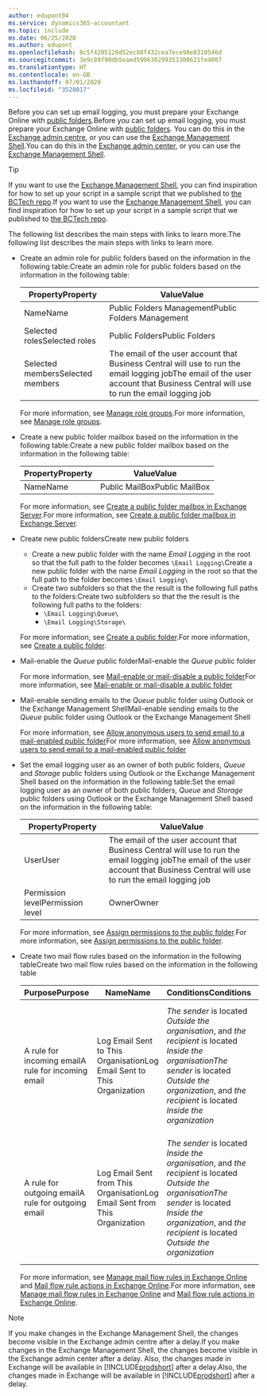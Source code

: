 ```yaml
---
author: edupont04
ms.service: dynamics365-accountant
ms.topic: include
ms.date: 06/25/2020
ms.author: edupont
ms.openlocfilehash: 8c5f4205128d52ec88f432cea7ece98e0310546d
ms.sourcegitcommit: 3e9c89f90db5eaed599630299353300621fe4007
ms.translationtype: HT
ms.contentlocale: en-GB
ms.lasthandoff: 07/01/2020
ms.locfileid: "3528017"
---
```

<span data-ttu-id="26ee5-101">Before you can set up email logging, you must prepare your Exchange Online with [public folders](/exchange/collaboration/public-folders/public-folders?view=exchserver-2019).</span><span class="sxs-lookup"><span data-stu-id="26ee5-101">Before you can set up email logging, you must prepare your Exchange Online with [public folders](/exchange/collaboration/public-folders/public-folders?view=exchserver-2019).</span></span> <span data-ttu-id="26ee5-102">You can do this in the [Exchange admin centre](/Exchange/architecture/client-access/exchange-admin-center?view=exchserver-2019), or you can use the [Exchange Management Shell](/powershell/exchange/exchange-management-shell?view=exchange-ps).</span><span class="sxs-lookup"><span data-stu-id="26ee5-102">You can do this in the [Exchange admin center](/Exchange/architecture/client-access/exchange-admin-center?view=exchserver-2019), or you can use the [Exchange Management Shell](/powershell/exchange/exchange-management-shell?view=exchange-ps).</span></span>  

> [!TIP]
> <span data-ttu-id="26ee5-103">If you want to use the [Exchange Management Shell](/powershell/exchange/exchange-management-shell?view=exchange-ps), you can find inspiration for how to set up your script in a sample script that we published to [the BCTech repo](https://github.com/microsoft/BCTech/tree/master/samples/EmailLogging).</span><span class="sxs-lookup"><span data-stu-id="26ee5-103">If you want to use the [Exchange Management Shell](/powershell/exchange/exchange-management-shell?view=exchange-ps), you can find inspiration for how to set up your script in a sample script that we published to [the BCTech repo](https://github.com/microsoft/BCTech/tree/master/samples/EmailLogging).</span></span>

<span data-ttu-id="26ee5-104">The following list describes the main steps with links to learn more.</span><span class="sxs-lookup"><span data-stu-id="26ee5-104">The following list describes the main steps with links to learn more.</span></span>  

- <span data-ttu-id="26ee5-105">Create an admin role for public folders based on the information in the following table:</span><span class="sxs-lookup"><span data-stu-id="26ee5-105">Create an admin role for public folders based on the information in the following table:</span></span>

  |<span data-ttu-id="26ee5-106">Property</span><span class="sxs-lookup"><span data-stu-id="26ee5-106">Property</span></span>        |<span data-ttu-id="26ee5-107">Value</span><span class="sxs-lookup"><span data-stu-id="26ee5-107">Value</span></span>                     |
  |----------------|--------------------------|
  |<span data-ttu-id="26ee5-108">Name</span><span class="sxs-lookup"><span data-stu-id="26ee5-108">Name</span></span>            |<span data-ttu-id="26ee5-109">Public Folders Management</span><span class="sxs-lookup"><span data-stu-id="26ee5-109">Public Folders Management</span></span> |
  |<span data-ttu-id="26ee5-110">Selected roles</span><span class="sxs-lookup"><span data-stu-id="26ee5-110">Selected roles</span></span>  |<span data-ttu-id="26ee5-111">Public Folders</span><span class="sxs-lookup"><span data-stu-id="26ee5-111">Public Folders</span></span>            |
  |<span data-ttu-id="26ee5-112">Selected members</span><span class="sxs-lookup"><span data-stu-id="26ee5-112">Selected members</span></span>|<span data-ttu-id="26ee5-113">The email of the user account that Business Central will use to run the email logging job</span><span class="sxs-lookup"><span data-stu-id="26ee5-113">The email of the user account that Business Central will use to run the email logging job</span></span>|

  <span data-ttu-id="26ee5-114">For more information, see [Manage role groups](/exchange/permissions/role-groups?view=exchserver-2019).</span><span class="sxs-lookup"><span data-stu-id="26ee5-114">For more information, see [Manage role groups](/exchange/permissions/role-groups?view=exchserver-2019).</span></span>

- <span data-ttu-id="26ee5-115">Create a new public folder mailbox based on the information in the following table:</span><span class="sxs-lookup"><span data-stu-id="26ee5-115">Create a new public folder mailbox based on the information in the following table:</span></span>

  |<span data-ttu-id="26ee5-116">Property</span><span class="sxs-lookup"><span data-stu-id="26ee5-116">Property</span></span>        |<span data-ttu-id="26ee5-117">Value</span><span class="sxs-lookup"><span data-stu-id="26ee5-117">Value</span></span>                     |
  |----------------|--------------------------|
  |<span data-ttu-id="26ee5-118">Name</span><span class="sxs-lookup"><span data-stu-id="26ee5-118">Name</span></span>            |<span data-ttu-id="26ee5-119">Public MailBox</span><span class="sxs-lookup"><span data-stu-id="26ee5-119">Public MailBox</span></span>            |

  <span data-ttu-id="26ee5-120">For more information, see [Create a public folder mailbox in Exchange Server](/exchange/collaboration/public-folders/create-public-folder-mailboxes).</span><span class="sxs-lookup"><span data-stu-id="26ee5-120">For more information, see [Create a public folder mailbox in Exchange Server](/exchange/collaboration/public-folders/create-public-folder-mailboxes).</span></span>  

- <span data-ttu-id="26ee5-121">Create new public folders</span><span class="sxs-lookup"><span data-stu-id="26ee5-121">Create new public folders</span></span>

  - <span data-ttu-id="26ee5-122">Create a new public folder with the name *Email Logging* in the root so that the full path to the folder becomes ```\Email Logging\```</span><span class="sxs-lookup"><span data-stu-id="26ee5-122">Create a new public folder with the name *Email Logging* in the root so that the full path to the folder becomes ```\Email Logging\```</span></span>
  - <span data-ttu-id="26ee5-123">Create two subfolders so that the the result is the following full paths to the folders:</span><span class="sxs-lookup"><span data-stu-id="26ee5-123">Create two subfolders so that the the result is the following full paths to the folders:</span></span>
    - ```\Email Logging\Queue\```
    - ```\Email Logging\Storage\```

  <span data-ttu-id="26ee5-124">For more information, see [Create a public folder](/exchange/collaboration/public-folders/create-public-folders?view=exchserver-2019).</span><span class="sxs-lookup"><span data-stu-id="26ee5-124">For more information, see [Create a public folder](/exchange/collaboration/public-folders/create-public-folders?view=exchserver-2019).</span></span>

- <span data-ttu-id="26ee5-125">Mail-enable the *Queue* public folder</span><span class="sxs-lookup"><span data-stu-id="26ee5-125">Mail-enable the *Queue* public folder</span></span>

  <span data-ttu-id="26ee5-126">For more information, see [Mail-enable or mail-disable a public folder](/exchange/collaboration/public-folders/mail-enable-or-disable?view=exchserver-2019)</span><span class="sxs-lookup"><span data-stu-id="26ee5-126">For more information, see [Mail-enable or mail-disable a public folder](/exchange/collaboration/public-folders/mail-enable-or-disable?view=exchserver-2019)</span></span>

- <span data-ttu-id="26ee5-127">Mail-enable sending emails to the *Queue* public folder using Outlook or the Exchange Management Shell</span><span class="sxs-lookup"><span data-stu-id="26ee5-127">Mail-enable sending emails to the *Queue* public folder using Outlook or the Exchange Management Shell</span></span>

  <span data-ttu-id="26ee5-128">For more information, see [Allow anonymous users to send email to a mail-enabled public folder](/exchange/collaboration/public-folders/mail-enable-or-disable?view=exchserver-2019#allow-anonymous-users-to-send-email-to-a-mail-enabled-public-folder)</span><span class="sxs-lookup"><span data-stu-id="26ee5-128">For more information, see [Allow anonymous users to send email to a mail-enabled public folder](/exchange/collaboration/public-folders/mail-enable-or-disable?view=exchserver-2019#allow-anonymous-users-to-send-email-to-a-mail-enabled-public-folder)</span></span>

- <span data-ttu-id="26ee5-129">Set the email logging user as an owner of both public folders, *Queue* and *Storage* public folders  using Outlook or the Exchange Management Shell based on the information in the following table:</span><span class="sxs-lookup"><span data-stu-id="26ee5-129">Set the email logging user as an owner of both public folders, *Queue* and *Storage* public folders  using Outlook or the Exchange Management Shell based on the information in the following table:</span></span>

  |<span data-ttu-id="26ee5-130">Property</span><span class="sxs-lookup"><span data-stu-id="26ee5-130">Property</span></span>        |<span data-ttu-id="26ee5-131">Value</span><span class="sxs-lookup"><span data-stu-id="26ee5-131">Value</span></span>                     |
  |----------------|--------------------------|
  |<span data-ttu-id="26ee5-132">User</span><span class="sxs-lookup"><span data-stu-id="26ee5-132">User</span></span>            |<span data-ttu-id="26ee5-133">The email of the user account that Business Central will use to run the email logging job</span><span class="sxs-lookup"><span data-stu-id="26ee5-133">The email of the user account that Business Central will use to run the email logging job</span></span>|
  |<span data-ttu-id="26ee5-134">Permission level</span><span class="sxs-lookup"><span data-stu-id="26ee5-134">Permission level</span></span>|<span data-ttu-id="26ee5-135">Owner</span><span class="sxs-lookup"><span data-stu-id="26ee5-135">Owner</span></span>                     |

  <span data-ttu-id="26ee5-136">For more information, see [Assign permissions to the public folder](/exchange/collaboration-exo/public-folders/set-up-public-folders#step-3-assign-permissions-to-the-public-folder).</span><span class="sxs-lookup"><span data-stu-id="26ee5-136">For more information, see [Assign permissions to the public folder](/exchange/collaboration-exo/public-folders/set-up-public-folders#step-3-assign-permissions-to-the-public-folder).</span></span>

- <span data-ttu-id="26ee5-137">Create two mail flow rules based on the information in the following table</span><span class="sxs-lookup"><span data-stu-id="26ee5-137">Create two mail flow rules based on the information in the following table</span></span>

  |<span data-ttu-id="26ee5-138">Purpose</span><span class="sxs-lookup"><span data-stu-id="26ee5-138">Purpose</span></span>  |<span data-ttu-id="26ee5-139">Name</span><span class="sxs-lookup"><span data-stu-id="26ee5-139">Name</span></span> |<span data-ttu-id="26ee5-140">Conditions</span><span class="sxs-lookup"><span data-stu-id="26ee5-140">Conditions</span></span>                        |<span data-ttu-id="26ee5-141">Action</span><span class="sxs-lookup"><span data-stu-id="26ee5-141">Action</span></span>                                       |
  |---------|-----|----------------------------------|---------------------------------------------|
  |<span data-ttu-id="26ee5-142">A rule for incoming email</span><span class="sxs-lookup"><span data-stu-id="26ee5-142">A rule for incoming email</span></span> |<span data-ttu-id="26ee5-143">Log Email Sent to This Organisation</span><span class="sxs-lookup"><span data-stu-id="26ee5-143">Log Email Sent to This Organization</span></span>|<span data-ttu-id="26ee5-144">*The sender* is located *Outside the organisation*, and *the recipient* is located *Inside the organisation*</span><span class="sxs-lookup"><span data-stu-id="26ee5-144">*The sender* is located *Outside the organization*, and *the recipient* is located *Inside the organization*</span></span>|<span data-ttu-id="26ee5-145">BCC the email account that is specified for the *Queue* public folder</span><span class="sxs-lookup"><span data-stu-id="26ee5-145">BCC the email account that is specified for the *Queue* public folder</span></span>|
  |<span data-ttu-id="26ee5-146">A rule for outgoing email</span><span class="sxs-lookup"><span data-stu-id="26ee5-146">A rule for outgoing email</span></span> | <span data-ttu-id="26ee5-147">Log Email Sent from This Organisation</span><span class="sxs-lookup"><span data-stu-id="26ee5-147">Log Email Sent from This Organization</span></span> |<span data-ttu-id="26ee5-148">*The sender* is located *Inside the organisation*, and *the recipient* is located *Outside the organisation*</span><span class="sxs-lookup"><span data-stu-id="26ee5-148">*The sender* is located *Inside the organization*, and *the recipient* is located *Outside the organization*</span></span>|<span data-ttu-id="26ee5-149">BCC the email account that is specified for the *Queue* public folder</span><span class="sxs-lookup"><span data-stu-id="26ee5-149">BCC the email account that is specified for the *Queue* public folder</span></span>|
  
  <span data-ttu-id="26ee5-150">For more information, see [Manage mail flow rules in Exchange Online](/exchange/security-and-compliance/mail-flow-rules/manage-mail-flow-rules) and [Mail flow rule actions in Exchange Online](/exchange/security-and-compliance/mail-flow-rules/mail-flow-rule-action).</span><span class="sxs-lookup"><span data-stu-id="26ee5-150">For more information, see [Manage mail flow rules in Exchange Online](/exchange/security-and-compliance/mail-flow-rules/manage-mail-flow-rules) and [Mail flow rule actions in Exchange Online](/exchange/security-and-compliance/mail-flow-rules/mail-flow-rule-action).</span></span>

> [!NOTE]
> <span data-ttu-id="26ee5-151">If you make changes in the Exchange Management Shell, the changes become visible in the Exchange admin centre after a delay.</span><span class="sxs-lookup"><span data-stu-id="26ee5-151">If you make changes in the Exchange Management Shell, the changes become visible in the Exchange admin center after a delay.</span></span> <span data-ttu-id="26ee5-152">Also, the changes made in Exchange will be available in [!INCLUDE[prodshort](prodshort.md)] after a delay.</span><span class="sxs-lookup"><span data-stu-id="26ee5-152">Also, the changes made in Exchange will be available in [!INCLUDE[prodshort](prodshort.md)] after a delay.</span></span>
